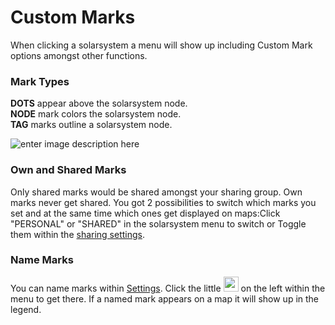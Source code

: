 # Custom Marks

When clicking a solarsystem a menu will show up including Custom Mark options amongst other functions.

### Mark Types
**DOTS** appear above the solarsystem node.<br>
**NODE** mark colors the solarsystem node.<br>
**TAG** marks outline a solarsystem node.

![enter image description here](https://raw.githubusercontent.com/Risingson/eedocs/master/docs/images/menus/custom-marks-400.png)

### Own and Shared Marks
Only shared marks would be shared amongst your sharing group. Own marks never get shared. You got 2 possibilities to switch which marks you set and at the same time which ones get displayed on maps:Click "PERSONAL" or "SHARED" in the solarsystem menu to switch or Toggle them within the [sharing settings](https://eveeye.readthedocs.io/en/latest/sharing/cloud/#Other-Options).

### Name Marks
You can name marks within [Settings](https://eveeye.readthedocs.io/en/latest/ui/settings/).  Click the little <img src="https://raw.githubusercontent.com/Risingson/eedocs/master/docs/images/Settings-100_off.png" width="24" height="24" > on the left within the menu to get there. 
If a named mark appears on a map it will show up in the legend.
<!--stackedit_data:
eyJoaXN0b3J5IjpbLTgzMzk5NTU2NywtMTM3NTEwMDM4OSwtMT
k0NzExNTYzOSwtNTA4NTkzNjQ1LC02MjYwMzQ4ODcsMTY5NTY0
NDg1MiwxNTIzNjY4OTk4XX0=
-->